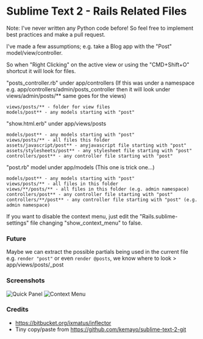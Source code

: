 # Sublime Text 2 - Rails Related Files

Note: I've never written any Python code before! So feel free to implement best practices and make a pull request.

I've made a few assumptions; e.g. take a Blog app with the "Post" model/view/controller.

So when "Right Clicking" on the active view or using the "CMD+Shift+O" shortcut it will look for files.

  "posts_controller.rb" under app/controllers (If this was under a namespace e.g. app/controllers/admin/posts_controller then it will look under views/admin/posts/** same goes for the views)

    views/posts/** - folder for view files
    models/post** - any models starting with "post"

  "show.html.erb" under app/views/posts

    models/post** - any models starting with "post"
    views/posts/** - all files this folder
    assets/javascript/post** - anyjavascript file starting with "post"
    assets/stylesheets/post** - any stylesheet file starting with "post"
    controllers/post** - any controller file starting with "post"

  "post.rb" model under app/models (This one is trick one...)

    models/post** - any models starting with "post"
    views/posts/** - all files in this folder
    views/**/posts/** - all files in this folder (e.g. admin namespace)
    controllers/post** - any controller file starting with "post"
    controllers/**/post** - any controller file starting with "post" (e.g. admin namespace)

If you want to disable the context menu, just edit the "Rails.sublime-settings" file changing "show_context_menu" to false.

### Future

Maybe we can extract the possible partials being used in the current file e.g. `render "post"` or even `render @posts`, we know where to look > app/views/posts/_post

### Screenshots

![Quick Panel](https://github.com/luqman/SublimeText2RailsRelatedFiles/raw/master/screenshots/quick-panel.png)
![Context Menu](https://github.com/luqman/SublimeText2RailsRelatedFiles/raw/master/screenshots/context-menu.png)

### Credits

  - https://bitbucket.org/ixmatus/inflector
  - Tiny copy/paste from https://github.com/kemayo/sublime-text-2-git